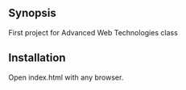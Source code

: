 ## Synopsis

First project for Advanced Web Technologies class

## Installation

Open index.html with any browser.
